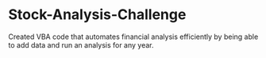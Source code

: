 # Stock-Analysis-Challenge
Created VBA code that automates financial analysis efficiently by being able to add data and run an analysis for any year. 
